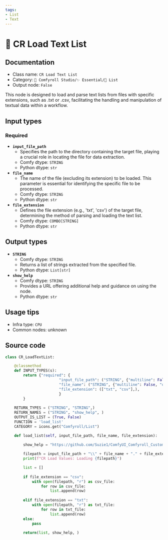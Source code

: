```yaml
---
tags:
- List
- Text
---
```


# 📜 CR Load Text List
## Documentation
- Class name: `CR Load Text List`
- Category: `🧩 Comfyroll Studio/✨ Essential/📜 List`
- Output node: `False`

This node is designed to load and parse text lists from files with specific extensions, such as .txt or .csv, facilitating the handling and manipulation of textual data within a workflow.
## Input types
### Required
- **`input_file_path`**
    - Specifies the path to the directory containing the target file, playing a crucial role in locating the file for data extraction.
    - Comfy dtype: `STRING`
    - Python dtype: `str`
- **`file_name`**
    - The name of the file (excluding its extension) to be loaded. This parameter is essential for identifying the specific file to be processed.
    - Comfy dtype: `STRING`
    - Python dtype: `str`
- **`file_extension`**
    - Defines the file extension (e.g., 'txt', 'csv') of the target file, determining the method of parsing and loading the text list.
    - Comfy dtype: `COMBO[STRING]`
    - Python dtype: `str`
## Output types
- **`STRING`**
    - Comfy dtype: `STRING`
    - Returns a list of strings extracted from the specified file.
    - Python dtype: `List[str]`
- **`show_help`**
    - Comfy dtype: `STRING`
    - Provides a URL offering additional help and guidance on using the node.
    - Python dtype: `str`
## Usage tips
- Infra type: `CPU`
- Common nodes: unknown


## Source code
```python
class CR_LoadTextList:

    @classmethod
    def INPUT_TYPES(s):
        return {"required": {
                        "input_file_path": ("STRING", {"multiline": False, "default": ""}),
                        "file_name": ("STRING", {"multiline": False, "default": ""}),
                        "file_extension": (["txt", "csv"],),
                        }
        }
        
    RETURN_TYPES = ("STRING", "STRING",)
    RETURN_NAMES = ("STRING", "show_help", ) 
    OUTPUT_IS_LIST = (True, False)    
    FUNCTION = 'load_list'
    CATEGORY = icons.get("Comfyroll/List")

    def load_list(self, input_file_path, file_name, file_extension):
           
        show_help = "https://github.com/Suzie1/ComfyUI_Comfyroll_CustomNodes/wiki/List-Nodes#cr-load-value-list"      

        filepath = input_file_path + "\\" + file_name + "." + file_extension
        print(f"CR Load Values: Loading {filepath}")

        list = []
            
        if file_extension == "csv":
            with open(filepath, "r") as csv_file:
                for row in csv_file:
                    list.append(row)
                    
        elif file_extension == "txt":
            with open(filepath, "r") as txt_file:
                for row in txt_file:
                    list.append(row)
        else:
            pass
        
        return(list, show_help, )        

```
